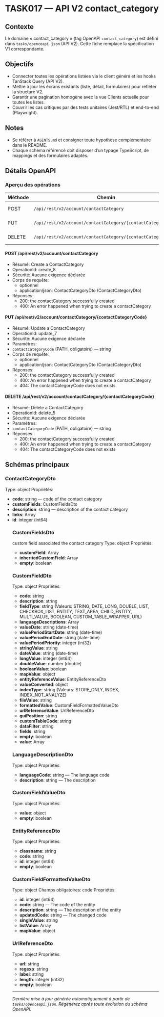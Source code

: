 # TASK017 — API V2 contact_category

## Contexte
Le domaine « contact_category » (tag OpenAPI `contact_category`) est défini dans `tasks/openceapi.json` (API V2). Cette fiche remplace la spécification V1 correspondante.

## Objectifs
- Connecter toutes les opérations listées via le client généré et les hooks TanStack Query (API V2).
- Mettre à jour les écrans existants (liste, détail, formulaires) pour refléter la structure V2.
- Garantir une pagination homogène avec la vue Clients actuelle pour toutes les listes.
- Couvrir les cas critiques par des tests unitaires (Jest/RTL) et end-to-end (Playwright).

## Notes
- Se référer à `AGENTS.md` et consigner toute hypothèse complémentaire dans le README.
- Chaque schéma référencé doit disposer d’un typage TypeScript, de mappings et des formulaires adaptés.

## Détails OpenAPI

### Aperçu des opérations

| Méthode | Chemin | Résumé | OperationId |
| --- | --- | --- | --- |
| POST | `/api/rest/v2/account/contactCategory` | Create a ContactCategory | create_8 |
| PUT | `/api/rest/v2/account/contactCategory/{contactCategoryCode}` | Update a ContactCategory | update_7 |
| DELETE | `/api/rest/v2/account/contactCategory/{contactCategoryCode}` | Delete a ContactCategory | delete_5 |

#### POST /api/rest/v2/account/contactCategory

- Résumé: Create a ContactCategory
- OperationId: create_8
- Sécurité: Aucune exigence déclarée
- Corps de requête:
  - optionnel
  - application/json: ContactCategoryDto (ContactCategoryDto)
- Réponses:
  - 200: the contactCategory successfully created
  - 400: An error happened when trying to create a contactCategory

#### PUT /api/rest/v2/account/contactCategory/{contactCategoryCode}

- Résumé: Update a ContactCategory
- OperationId: update_7
- Sécurité: Aucune exigence déclarée
- Paramètres:
- `contactCategoryCode` (PATH, obligatoire) — string
- Corps de requête:
  - optionnel
  - application/json: ContactCategoryDto (ContactCategoryDto)
- Réponses:
  - 200: the contactCategory successfully created
  - 400: An error happened when trying to create a contactCategory
  - 404: The contactCategoryCode does not exists

#### DELETE /api/rest/v2/account/contactCategory/{contactCategoryCode}

- Résumé: Delete a ContactCategory
- OperationId: delete_5
- Sécurité: Aucune exigence déclarée
- Paramètres:
- `contactCategoryCode` (PATH, obligatoire) — string
- Réponses:
  - 200: the contactCategory successfully created
  - 400: An error happened when trying to create a contactCategory
  - 404: The contactCategoryCode does not exists

## Schémas principaux

### ContactCategoryDto
Type: object
Propriétés:
- **code**: string — code of the contact category
- **customFields**: CustomFieldsDto
- **description**: string — description of the contact category
- **links**: Array<object>
- **id**: integer (int64)

### CustomFieldsDto
custom field associated the contact category
Type: object
Propriétés:
- **customField**: Array<CustomFieldDto>
- **inheritedCustomField**: Array<CustomFieldDto>
- **empty**: boolean

### CustomFieldDto
Type: object
Propriétés:
- **code**: string
- **description**: string
- **fieldType**: string (Valeurs: STRING, DATE, LONG, DOUBLE, LIST, CHECKBOX_LIST, ENTITY, TEXT_AREA, CHILD_ENTITY, MULTI_VALUE, BOOLEAN, CUSTOM_TABLE_WRAPPER, URL)
- **languageDescriptions**: Array<LanguageDescriptionDto>
- **valueDate**: string (date-time)
- **valuePeriodStartDate**: string (date-time)
- **valuePeriodEndDate**: string (date-time)
- **valuePeriodPriority**: integer (int32)
- **stringValue**: string
- **dateValue**: string (date-time)
- **longValue**: integer (int64)
- **doubleValue**: number (double)
- **booleanValue**: boolean
- **mapValue**: object
- **entityReferenceValue**: EntityReferenceDto
- **valueConverted**: object
- **indexType**: string (Valeurs: STORE_ONLY, INDEX, INDEX_NOT_ANALYZE)
- **fileValue**: string
- **formattedValue**: CustomFieldFormattedValueDto
- **urlReferenceValue**: UrlReferenceDto
- **guiPosition**: string
- **customTableCode**: string
- **dataFilter**: string
- **fields**: string
- **empty**: boolean
- **value**: Array<CustomFieldValueDto>

### LanguageDescriptionDto
Type: object
Propriétés:
- **languageCode**: string — The language code
- **description**: string — The description

### CustomFieldValueDto
Type: object
Propriétés:
- **value**: object
- **empty**: boolean

### EntityReferenceDto
Type: object
Propriétés:
- **classname**: string
- **code**: string
- **id**: integer (int64)
- **empty**: boolean

### CustomFieldFormattedValueDto
Type: object
Champs obligatoires: code
Propriétés:
- **id**: integer (int64)
- **code**: string — The code of the entity
- **description**: string — The description of the entity
- **updatedCode**: string — The changed code
- **singleValue**: string
- **listValue**: Array<string>
- **mapValue**: object

### UrlReferenceDto
Type: object
Propriétés:
- **url**: string
- **regexp**: string
- **label**: string
- **length**: integer (int32)
- **empty**: boolean

---

_Dernière mise à jour générée automatiquement à partir de `tasks/openceapi.json`. Régénérez après toute évolution du schéma OpenAPI._
